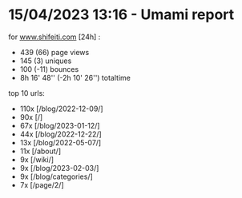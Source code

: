 # 15/04/2023 13:16 - Umami report
for www.shifeiti.com [24h] :

 - 439 (66) page views
 - 145 (3) uniques
 - 100 (-11) bounces
 - 8h 16' 48'' (-2h 10' 26'') totaltime


top 10 urls:
 - 110x [/blog/2022-12-09/]
 - 90x [/]
 - 67x [/blog/2023-01-12/]
 - 44x [/blog/2022-12-22/]
 - 13x [/blog/2022-05-07/]
 - 11x [/about/]
 - 9x [/wiki/]
 - 9x [/blog/2023-02-03/]
 - 9x [/blog/categories/]
 - 7x [/page/2/]


